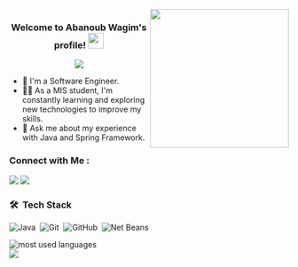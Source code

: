 
<img width="250" align="right" src="https://c.tenor.com/_DOBjnGspYAAAAAM/code-coding.gif">

<h3 align="center">
  Welcome to Abanoub Wagim's profile!
  <img src="https://media.giphy.com/media/hvRJCLFzcasrR4ia7z/giphy.gif" width="28">
</h3>

<!-- Typing SVG by DenverCoder1 - https://github.com/DenverCoder1/readme-typing-svg -->
<p align="center">
  <a href="https://github.com/DenverCoder1/readme-typing-svg"><img src="https://readme-typing-svg.demolab.com?font=Open+Sans&weight=600&size=35&pause=1000&color=2DA5F7&random=false&width=435&lines=Software+Engineering"></a>
</p> 

- 🏢 I'm a Software Engineer.
- 👨‍💻 As a MIS student, I'm constantly learning and exploring new technologies to improve my skills.
- 💬 Ask me about my experience with Java and Spring Framework.


### Connect with Me :

<a href="https://linkedin.com/in/abanoubwagim" target="_blank"><img src="https://img.shields.io/badge/-Abanoub%20Wagim-0077B5?style=for-the-badge&logo=Linkedin&logoColor=white"/></a>
<a href="https://t.me/abanoubwagim" target="_blank"><img src="https://img.shields.io/badge/-Abanoub%20Wagim-0077B5?style=for-the-badge&logo=Telegram&logoColor=white"/></a>
### 🛠 &nbsp;Tech Stack
![Java](https://img.shields.io/badge/-Java-05122A?style=flat&logo=java)&nbsp;
![Git](https://img.shields.io/badge/-Git-05122A?style=flat&logo=git)&nbsp;
![GitHub](https://img.shields.io/badge/-GitHub-05122A?style=flat&logo=github)&nbsp;
![Net Beans](https://img.shields.io/badge/-Net%20Beans%20-05122A?style=flat&logo=net-beans&logoColor=007ACC)






<img align="left" src="https://github-readme-stats.vercel.app/api/top-langs?username=abanoubwagim&show_icons=true&locale=en&layout=compact&theme=radical" alt="most used languages" />
<br>
<a href="https://komarev.com/ghpvc/?username=abanoubwagim&style=for-the-badge">
    <img src="https://komarev.com/ghpvc/?username=abanoubwagim&style=for-the-badge">
</a>
